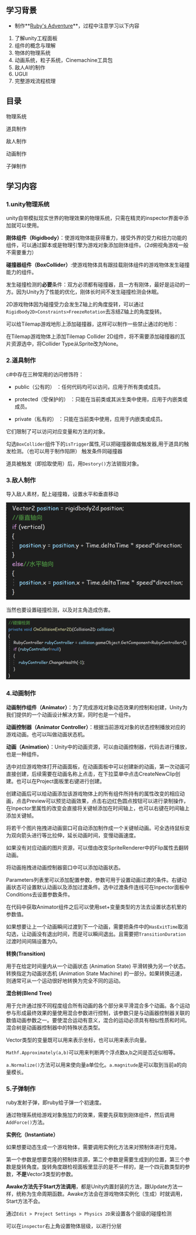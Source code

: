 ## 学习背景

* 制作**[Ruby's Adventure](https://www.sikiedu.com/my/course/650)**，过程中注意学习以下内容

1. 了解unity工程面板
2. 组件的概念与理解
3. 物体的物理系统
4. 动画系统，粒子系统，Cinemachine工具包
5. 敌人AI的制作
6. UGUI
7. 完整游戏流程梳理

## 目录

物理系统

道具制作

敌人制作

动画制作

子弹制作

## 学习内容

### 1.unity物理系统

unity自带模拟现实世界的物理效果的物理系统，只需在精灵的inspector界面中添加就可以使用。

**刚体组件（Rigidbody）**：使游戏物体能获得重力，接受外界的受力和扭力功能的组件，可以通过脚本或是物理引擎为游戏对象添加刚体组件。（2d俯视角游戏一般不需要重力）

**碰撞器组件（BoxCollider）**:使游戏物体具有跟挂载刚体组件的游戏物体发生碰撞能力的组件。

发生碰撞检测的**必要**条件：双方必须都有碰撞器，且一方有刚体，最好是运动的一方。因为Unity为了性能的优化，刚体长时间不发生碰撞检测会休眠。

2D游戏物体因为碰撞受力会发生Z轴上的角度旋转，可以通过`Rigidbody2D>Constraints>FreezeRotation`去冻结Z轴上的角度旋转。

可以给Tilemap游戏地形上添加碰撞器，这样可以制作一些禁止通过的地形：

在Tilemap游戏物体上添加Tilemap Collider 2D组件，将不需要添加碰撞器的瓦片资源选中，将Collider Type从Sprite改为None。

###  2.道具制作

c#中存在三种常用的访问修饰符：

* public（公有的） ：任何代码均可以访问，应用于所有类或成员。

* protected（受保护的） ：只能在当前类或其派生类中使用，应用于内嵌类或成员。

* private（私有的） ：只能在当前类中使用，应用于内嵌类或成员。

它们限制了可以访问对应变量和方法的对象。



勾选`BoxCollider`组件下的`isTrigger`属性,可以把碰撞器做成触发器,用于道具的触发检测。（也可以用于制作陷阱）                                                                                                           触发条件同碰撞器

道具被触发（即拾取使用）后，用`Destory()`方法销毁对象。

### 3.敌人制作

导入敌人素材，配上碰撞箱，设置水平和垂直移动

![chmove](https://raw.githubusercontent.com/chlorine22/Tasks/main/阶段4学习笔记/图片素材/chmove.png)

当然也要设置碰撞检测，以及对主角造成伤害。

![hit](https://raw.githubusercontent.com/chlorine22/Tasks/main/阶段4学习笔记/图片素材/hit.png)

### 4.动画制作

**动画制作组件（Animator）**：为了完成游戏对象动态效果的控制和创建，Unity为我们提供的一个动画设计解决方案，同时也是一个组件。

**动画控制器（Animator Controller）**：根据当前游戏对象的状态控制播放对应的游戏动画。也可以叫做动画状态机。

**动画（Animation）**：Unity中的动画资源，可以由动画控制器，代码去进行播放，也是一种组件。

选中对应游戏物体打开动画面板，在动画面板中可以创建新的动画，第一次动画可直接创建，后续需要在动画名称上点击，在下拉菜单中点击CreateNewClip创建。也可以在Project面板里右键进行创建。

创建动画后可以给动画添加该游戏物体上的所有组件所持有的属性改变的相应动画，点击Preview可以预览动画效果，点击右边红色圆点按钮可以进行录制操作，在Inpector里属性的改变会直接将关键帧添加在时间轴上，也可以右键在时间轴上添加关键帧。

将若干个图片拖拽进动画窗口可自动添加制作成一个关键帧动画。可全选待鼠标变为双向箭头进行等比拉伸，延长动画时间，变慢动画速度。

如果没有对应动画的图片资源，可以借由改变SpriteRenderer中的Flip属性去翻转动画。

将动画拖拽进动画控制器窗口中可以添加动画状态。

Parameters列表里可以添加配置参数，参数可用于设置动画过渡的条件。右键动画状态可设置默认动画以及添加过渡条件。选中过渡条件连线可在Inpector面板中Conditions去设置参数条件。

 在代码中获取Animator组件之后可以使用set+变量类型的方法去设置状态机里的参数值。

如果想要让上一个动画瞬间过渡到下一个动画，需要把条件中的`HasExitTime`取消勾选，让动画没有退出时间，而是可以瞬间退出。且需要把`TransitionDuration`过渡时间间隔设置为0。

**转换(Transition)**

用于在给定时间量内从一个动画状态 (Animation State) 平滑转换为另一个状态。转换指定为动画状态机 (Animation State Machine) 的一部分。如果转换迅速，则通常可从一个运动很好地转换为完全不同的运动。

**混合树(Blend Tree)**

用于允许通过按不同程度组合所有动画的各个部分来平滑混合多个动画。各个运动参与形成最终效果的量使用混合参数进行控制，该参数只是与动画器控制器关联的数值动画参数之一。要使混合运动有意义，混合的运动必须具有相似性质和时间。混合树是动画器控制器中的特殊状态类型。

 Vector类型的变量既可以用来表示坐标，也可以用来表示向量。

 `Mathf.Approximately(a,b)`可以用来判断两个浮点数a,b之间是否近似相等。

 `a.Normalize()`方法可以用来使向量a单位化。`a.magnitude`是可以取到当前a的向量模长。

### 5.子弹制作

ruby发射子弹，即ruby给子弹一个初速度。

通过物理系统给游戏对象施加力的效果，需要先获取到刚体组件，然后调用`AddForce()`方法。

**实例化（Instantiate）**

如果想要动态生成一个游戏物体，需要调用实例化方法来对预制体进行克隆。

第一个参数是想要克隆的预制体资源，第二个参数是需要生成到的位置，第三个参数是旋转角度。旋转角度跟检视面板里显示的是不一样的，是一个四元数类型的参数，**不是**Vector3类型的参数。

**Awake方法先于Start方法调用**，都是Unity内置封装的方法，跟Update方法一样，统称为生命周期函数。Awake方法会在游戏物体实例化（生成）时就调用，Start方法不会。

通过`Edit > Project Settings > Physics 2D`来设置各个层级的碰撞检测

可以在`inspector`右上角设置物体层级，以进行分层


















